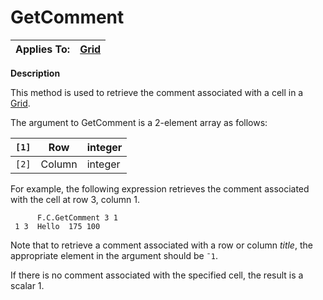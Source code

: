 



<h1 class="heading"><span class="name">GetComment</span></h1>

| Applies To: | [Grid](../a-z/grid.md) |
| --- | ---  |


**Description**


This method is used to retrieve the comment associated with a cell in a [Grid](../a-z/grid.md).


The argument to GetComment is a 2-element array as follows:


| `[1]` | Row | integer |
| --- | --- | ---  |
| `[2]` | Column | integer |


For example, the following expression retrieves the comment associated with the cell at row 3, column 1.
```apl
      F.C.GetComment 3 1
 1 3  Hello  175 100
```


Note that to retrieve a comment associated with a row or column *title*, the appropriate element in the argument should be `¯1`.


If there is no comment associated with the specified cell, the result is a scalar 1.


